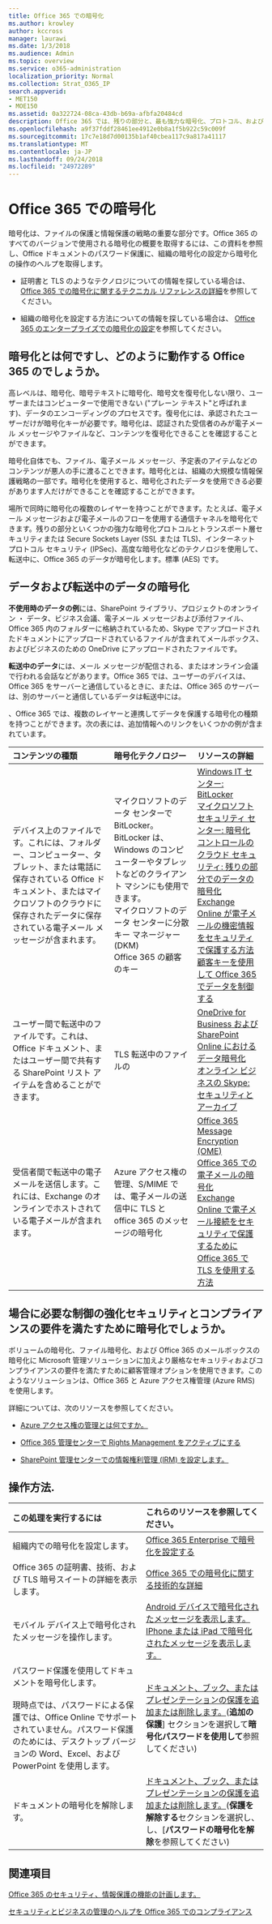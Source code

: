 ```yaml
---
title: Office 365 での暗号化
ms.author: krowley
author: kccross
manager: laurawi
ms.date: 1/3/2018
ms.audience: Admin
ms.topic: overview
ms.service: o365-administration
localization_priority: Normal
ms.collection: Strat_O365_IP
search.appverid:
- MET150
- MOE150
ms.assetid: 0a322724-08ca-43db-b69a-afbfa20484cd
description: Office 365 では、残りの部分と、最も強力な暗号化、プロトコル、および利用可能なテクノロジを使用して、移動中のコンテンツが暗号化されます。Office 365 の暗号化の概要を取得します。
ms.openlocfilehash: a9f37fddf28461ee4912e0b8a1f5b922c59c009f
ms.sourcegitcommit: 17c7e18d7d00135b1af40cbea117c9a817a41117
ms.translationtype: MT
ms.contentlocale: ja-JP
ms.lasthandoff: 09/24/2018
ms.locfileid: "24972289"
---
```

# <a name="encryption-in-office-365"></a>Office 365 での暗号化

暗号化は、ファイルの保護と情報保護の戦略の重要な部分です。Office 365 のすべてのバージョンで使用される暗号化の概要を取得するには、この資料を参照し、Office ドキュメントのパスワード保護に、組織の暗号化の設定から暗号化の操作のヘルプを取得します。
  
- 証明書と TLS のようなテクノロジについての情報を探している場合は、 [Office 365 での暗号化に関するテクニカル リファレンスの詳細](technical-reference-details-about-encryption.md)を参照してください。
    
- 組織の暗号化を設定する方法についての情報を探している場合は、 [Office 365 のエンタープライズでの暗号化の設定](set-up-encryption.md)を参照してください。
    
## <a name="what-is-encryption-and-how-does-it-work-in-office-365"></a>暗号化とは何ですし、どのように動作する Office 365 のでしょうか。

高レベルは、暗号化、暗号テキストに暗号化、暗号文を復号化しない限り、ユーザーまたはコンピューターで使用できない ("プレーン テキスト"と呼ばれます)、データのエンコーディングのプロセスです。復号化には、承認されたユーザーだけが暗号化キーが必要です。暗号化は、認証された受信者のみが電子メール メッセージやファイルなど、コンテンツを復号化できることを確認することができます。
  
暗号化自体でも、ファイル、電子メール メッセージ、予定表のアイテムなどのコンテンツが悪人の手に渡ることできます。暗号化とは、組織の大規模な情報保護戦略の一部です。暗号化を使用すると、暗号化されたデータを使用できる必要があります人だけができることを確認することができます。
  
場所で同時に暗号化の複数のレイヤーを持つことができます。たとえば、電子メール メッセージおよび電子メールのフローを使用する通信チャネルを暗号化できます。残りの部分といくつかの強力な暗号化プロトコルとトランスポート層セキュリティまたは Secure Sockets Layer (SSL または TLS)、インターネット プロトコル セキュリティ (IPSec)、高度な暗号化などのテクノロジを使用して、転送中に、Office 365 のデータが暗号化します。標準 (AES) です。
  
## <a name="encryption-for-data-at-rest-and-data-in-transit"></a>データおよび転送中のデータの暗号化

 **不使用時のデータの例**には、SharePoint ライブラリ、プロジェクトのオンライン ・ データ、ビジネス会議、電子メール メッセージおよび添付ファイル、Office 365 内のフォルダーに格納されているため、Skype でアップロードされたドキュメントにアップロードされているファイルが含まれてメールボックス、およびビジネスのための OneDrive にアップロードされたファイルです。 
  
 **転送中のデータ**には、メール メッセージが配信される、またはオンライン会議で行われる会話などがあります。Office 365 では、ユーザーのデバイスは、Office 365 をサーバーと通信しているときに、または、Office 365 のサーバーは、別のサーバーと通信しているデータは転送中には。 
  
、Office 365 では、複数のレイヤーと連携してデータを保護する暗号化の種類を持つことができます。次の表には、追加情報へのリンクをいくつかの例が含まれています。
  
|**コンテンツの種類**|**暗号化テクノロジー**|**リソースの詳細**|
|:-----|:-----|:-----|
|デバイス上のファイルです。これには、フォルダー、コンピューター、タブレット、または電話に保存されている Office ドキュメント、またはマイクロソフトのクラウドに保存されたデータに保存されている電子メール メッセージが含まれます。  <br/> |マイクロソフトのデータ センターで BitLocker。BitLocker は、Windows のコンピューターやタブレットなどのクライアント マシンにも使用できます。  <br/> マイクロソフトのデータ センターに分散キー マネージャー (DKM)  <br/> Office 365 の顧客のキー  <br/> |[Windows IT センター: BitLocker](https://docs.microsoft.com/windows/device-security/bitlocker/bitlocker-overview) <br/> [マイクロソフト セキュリティ センター: 暗号化](https://www.microsoft.com/en-us/TrustCenter/Security/Encryption) <br/> [コントロールのクラウド セキュリティ: 残りの部分でのデータの暗号化](https://blogs.microsoft.com/microsoftsecure/2015/09/10/cloud-security-controls-series-encrypting-data-at-rest) <br/> [Exchange Online が電子メールの機密情報をセキュリティで保護する方法](exchange-online-secures-email-secrets.md) <br/> [顧客キーを使用して Office 365 でデータを制御する](controlling-your-data-using-customer-key.md) <br/> |
|ユーザー間で転送中のファイルです。これは、Office ドキュメント、またはユーザー間で共有する SharePoint リスト アイテムを含めることができます。  <br/> |TLS 転送中のファイルの  <br/> |[OneDrive for Business および SharePoint Online におけるデータ暗号化](data-encryption-in-odb-and-spo.md) <br/> [オンライン ビジネスの Skype: セキュリティとアーカイブ](https://technet.microsoft.com/library/skype-for-business-online-security-and-archiving.aspx) <br/> |
|受信者間で転送中の電子メールを送信します。これには、Exchange のオンラインでホストされている電子メールが含まれます。  <br/> |Azure アクセス権の管理、S/MIME では、電子メールの送信中に TLS と office 365 のメッセージの暗号化  <br/> |[Office 365 Message Encryption (OME)](ome.md) <br/> [Office 365 での電子メールの暗号化](email-encryption.md) <br/> [Exchange Online で電子メール接続をセキュリティで保護するために Office 365 で TLS を使用する方法](exchange-online-uses-tls-to-secure-email-connections.md) <br/> |
   
## <a name="what-if-i-need-more-control-over-encryption-to-meet-security-and-compliance-requirements"></a>場合に必要な制御の強化セキュリティとコンプライアンスの要件を満たすために暗号化でしょうか。

ボリュームの暗号化、ファイル暗号化、および Office 365 のメールボックスの暗号化に Microsoft 管理ソリューションに加えより厳格なセキュリティおよびコンプライアンスの要件を満たすために顧客管理オプションを使用できます。このようなソリューションは、Office 365 と Azure アクセス権管理 (Azure RMS) を使用します。
  
詳細については、次のリソースを参照してください。
  
- [Azure アクセス権の管理とは何ですか。](https://docs.microsoft.com/information-protection/understand-explore/what-is-azure-rms)
    
- [Office 365 管理センターで Rights Management をアクティブにする](https://support.office.com/article/5b6d3ac7-b1ac-428e-b03e-50e882f85a6e)
    
- [SharePoint 管理センターでの情報権利管理 (IRM) を設定します。](set-up-irm-in-sp-admin-center.md)
    
## <a name="how-do-i"></a>操作方法.

|**この処理を実行するには**|**これらのリソースを参照してください。**|
|:-----|:-----|
|組織内での暗号化を設定します。  <br/> |[Office 365 Enterprise で暗号化を設定する](set-up-encryption.md) <br/> |
|Office 365 の証明書、技術、および TLS 暗号スイートの詳細を表示します。  <br/> |[Office 365 での暗号化に関する技術的な詳細](technical-reference-details-about-encryption.md) <br/> |
|モバイル デバイス上で暗号化されたメッセージを操作します。  <br/> |[Android デバイスで暗号化されたメッセージを表示します。](https://support.office.com/article/83d60f17-2305-407a-a762-7d518401fdeb) <br/> [IPhone または iPad で暗号化されたメッセージを表示します。](https://support.office.com/article/4d631321-0d26-4bcc-a483-d294dd0b1caf) <br/> |
|パスワード保護を使用してドキュメントを暗号化します。  <br/><br/>  現時点では、パスワードによる保護では、Office Online でサポートされていません。パスワード保護のためには、デスクトップ バージョンの Word、Excel、および PowerPoint を使用します。           |[ドキュメント、ブック、またはプレゼンテーションの保護を追加または削除します。](https://support.office.com/article/05084cc3-300d-4c1a-8416-38d3e37d6826)(**追加の保護**] セクションを選択して**暗号化パスワードを使用して**参照してください)  <br/> |
|ドキュメントの暗号化を解除します。  <br/> |[ドキュメント、ブック、またはプレゼンテーションの保護を追加または削除します。](https://support.office.com/article/05084cc3-300d-4c1a-8416-38d3e37d6826)(**保護を解除する**セクションを選択し、し、[**パスワードの暗号化を解除**を参照してください)  <br/> |
   
## <a name="related-topics"></a>関連項目

[Office 365 のセキュリティ、情報保護の機能の計画します。](https://support.office.com/article/3d4ac4a1-3920-4ff9-918f-011f3ce60408)
  
[セキュリティとビジネスの管理のヘルプを Office 365 でのコンプライアンス](https://support.office.com/article/7fe448f7-49bd-4d3e-919d-0a6d1cf675bb)
  


